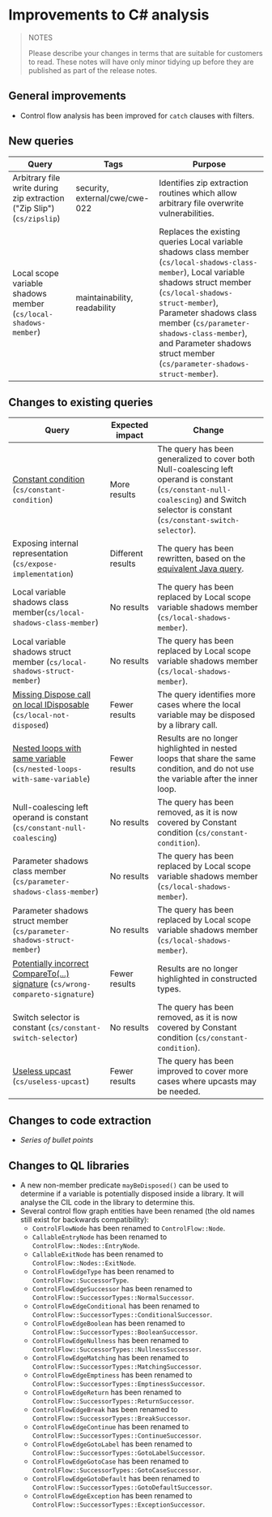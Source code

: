 # Improvements to C# analysis

> NOTES
>
> Please describe your changes in terms that are suitable for
> customers to read. These notes will have only minor tidying up
> before they are published as part of the release notes.

## General improvements

* Control flow analysis has been improved for `catch` clauses with filters.

## New queries

| **Query**                   | **Tags**  | **Purpose**                                                        |
|-----------------------------|-----------|--------------------------------------------------------------------|
| Arbitrary file write during zip extraction ("Zip Slip") (`cs/zipslip`) | security, external/cwe/cwe-022  | Identifies zip extraction routines which allow arbitrary file overwrite vulnerabilities.
| Local scope variable shadows member (`cs/local-shadows-member`) | maintainability, readability | Replaces the existing queries Local variable shadows class member (`cs/local-shadows-class-member`), Local variable shadows struct member (`cs/local-shadows-struct-member`), Parameter shadows class member (`cs/parameter-shadows-class-member`), and Parameter shadows struct member (`cs/parameter-shadows-struct-member`). |

## Changes to existing queries

| **Query**                  | **Expected impact**    | **Change**                                                       |
|----------------------------|------------------------|------------------------------------------------------------------|
| [Constant condition](https://help.semmle.com/wiki/display/CSHARP/Constant+condition) (`cs/constant-condition`) | More results | The query has been generalized to cover both Null-coalescing left operand is constant (`cs/constant-null-coalescing`) and Switch selector is constant (`cs/constant-switch-selector`). |
| Exposing internal representation (`cs/expose-implementation`) | Different results | The query has been rewritten, based on the [equivalent Java query](https://help.semmle.com/wiki/display/JAVA/Exposing+internal+representation). |
| Local variable shadows class member(`cs/local-shadows-class-member`) | No results | The query has been replaced by Local scope variable shadows member  (`cs/local-shadows-member`). |
| Local variable shadows struct member (`cs/local-shadows-struct-member`) | No results | The query has been replaced by Local scope variable shadows member  (`cs/local-shadows-member`). |
| [Missing Dispose call on local IDisposable](https://help.semmle.com/wiki/display/CSHARP/Missing+Dispose+call+on+local+IDisposable) (`cs/local-not-disposed`) | Fewer results | The query identifies more cases where the local variable may be disposed by a library call. |
| [Nested loops with same variable](https://help.semmle.com/wiki/display/CSHARP/Nested+loops+with+same+variable) (`cs/nested-loops-with-same-variable`) | Fewer results | Results are no longer highlighted in nested loops that share the same condition, and do not use the variable after the inner loop. |
| Null-coalescing left operand is constant (`cs/constant-null-coalescing`) | No results | The query has been removed, as it is now covered by Constant condition (`cs/constant-condition`). |
| Parameter shadows class member (`cs/parameter-shadows-class-member`) | No results | The query has been replaced by Local scope variable shadows member  (`cs/local-shadows-member`). |
| Parameter shadows struct member (`cs/parameter-shadows-struct-member`) | No results | The query has been replaced by Local scope variable shadows member  (`cs/local-shadows-member`). |
| [Potentially incorrect CompareTo(...) signature](https://help.semmle.com/wiki/display/CSHARP/Potentially+incorrect+CompareTo%28...%29+signature) (`cs/wrong-compareto-signature`) | Fewer results | Results are no longer highlighted in constructed types. |
| Switch selector is constant (`cs/constant-switch-selector`) | No results | The query has been removed, as it is now covered by Constant condition (`cs/constant-condition`). |
| [Useless upcast](https://help.semmle.com/wiki/display/CSHARP/Useless+upcast) (`cs/useless-upcast`) | Fewer results | The query has been improved to cover more cases where upcasts may be needed. |

## Changes to code extraction

* *Series of bullet points*

## Changes to QL libraries

* A new non-member predicate `mayBeDisposed()` can be used to determine if a variable is potentially disposed inside a library. It will analyse the CIL code in the library to determine this.
* Several control flow graph entities have been renamed (the old names still exist for backwards compatibility):
  - `ControlFlowNode` has been renamed to `ControlFlow::Node`.
  - `CallableEntryNode` has been renamed to `ControlFlow::Nodes::EntryNode`.
  - `CallableExitNode` has been renamed to `ControlFlow::Nodes::ExitNode`.
  - `ControlFlowEdgeType` has been renamed to `ControlFlow::SuccessorType`.
  - `ControlFlowEdgeSuccessor` has been renamed to `ControlFlow::SuccessorTypes::NormalSuccessor`.
  - `ControlFlowEdgeConditional` has been renamed to `ControlFlow::SuccessorTypes::ConditionalSuccessor`.
  - `ControlFlowEdgeBoolean` has been renamed to `ControlFlow::SuccessorTypes::BooleanSuccessor`.
  - `ControlFlowEdgeNullness` has been renamed to `ControlFlow::SuccessorTypes::NullnessSuccessor`.
  - `ControlFlowEdgeMatching` has been renamed to `ControlFlow::SuccessorTypes::MatchingSuccessor`.
  - `ControlFlowEdgeEmptiness` has been renamed to `ControlFlow::SuccessorTypes::EmptinessSuccessor`.
  - `ControlFlowEdgeReturn` has been renamed to `ControlFlow::SuccessorTypes::ReturnSuccessor`.
  - `ControlFlowEdgeBreak` has been renamed to `ControlFlow::SuccessorTypes::BreakSuccessor`.
  - `ControlFlowEdgeContinue` has been renamed to `ControlFlow::SuccessorTypes::ContinueSuccessor`.
  - `ControlFlowEdgeGotoLabel` has been renamed to `ControlFlow::SuccessorTypes::GotoLabelSuccessor`.
  - `ControlFlowEdgeGotoCase` has been renamed to `ControlFlow::SuccessorTypes::GotoCaseSuccessor`.
  - `ControlFlowEdgeGotoDefault` has been renamed to `ControlFlow::SuccessorTypes::GotoDefaultSuccessor`.
  - `ControlFlowEdgeException` has been renamed to `ControlFlow::SuccessorTypes::ExceptionSuccessor`.
